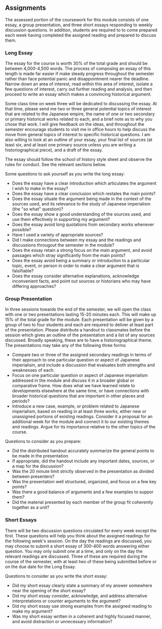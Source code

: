 ## Assignments

The assessed portion of the coursework for this module consists of one essay, a group presentation, and three short essays responding to weekly discussion questions. In addition, students are required to to come prepared each week having completed the assigned reading and prepared to discuss them.

### Long Essay

The essay for the course is worth 30% of the total grade and should be between 4,000-4,500 words. The process of composing an essay of this length is made far easier if make steady progress throughout the semester rather than face potential panic and disappointment nearer the deadline. Narrow down an area of interest, read within this area of interest, isolate a few questions of interest, carry out further reading and analysis, and then proceed to write an essay which makes a convincing historical argument. 

Some class time on week three will be dedicated to discussing the essay. At that time, please send me two or three general potential topics of interest that are related to the Japanese empire, the name of one or two secondary or primary historical works related to each, and a brief note as to why you chose that work. I will give feedback on the ideas, and throughout the semester encourage students to visit me in office hours to help discuss the move from general topics of interest to specific historical questions. I am also willing to look at an outline of your essay, your final list of sources (at least six, and at least one primary source unless you are writing a historiographical piece), and a draft of the essay.

The essay should follow the school of history style sheet and observe the rules for conduct. See the relevant sections below.

Some questions to ask yourself as you write the long essay:

* Does the essay have a clear introduction which articulates the argument I wish to make in the essay?
* Does the essay have a clear conclusion which restates the main points?
* Does the essay situate the argument being made in the context of the sources used, and its relevance to the study of Japanese imperialism (the "so what" question)? 
* Does the essay show a good understanding of the sources used, and use them effectively in supporting my argument?
* Does the essay avoid long quotations from secondary works whenever possible?
* Have I used a variety of appropriate sources?
* Did I make connections between my essay and the readings and discussions througout the semester in the module?
* Does the essay retain a strong focus on the main argument, and avoid passages which stray significantly from the main points?
* Does the essay avoid being a summary or introduction to a particular topic, event, or person in order to make a clear argument that is falsifiable?
* Does the essay consider alternative explanations, acknowledge inconvenient facts, and point out sources or historians who may have differing approaches?

### Group Presentation

In three sessions towards the end of the semester, we will open the class with one or two presentations lasting 15-20 minutes each. This will make up 15% of the total grade for the module. Each presentation will be given by a group of two to four students and each are required to deliver at least part of the presentation. Please distribute a handout to classmates before the session which gives an outline of the presentation and a list of any sources discussed. Broadly speaking, these are to have a historiographical theme. The presentations may take any of the following three forms:

* Compare two or three of the assigned secondary readings in terms of their approach to one particular question or aspect of Japanese imperialism, and include a discussion that evaluates both strengths and weaknesses of each.
* Focus on one particular question or aspect of Japanese imperialism addressed in the module and discuss it in a broader global or comparative frame. How does what we have learned relate to developments elsewhere at the same time, or have connections with broader historical questions that are important in other places and periods?
* Introduce a new case, example, or problem related to Japanese imperialism, based on reading in at least three works, either new or unassigned portions of existing readings. Consider it a proposal for an additional week for the module and connect it to our existing themes and readings. Argue for its importance relative to the other topics of the course.

Questions to consider as you prepare:

* Did the distributed handout accurately summarize the general points to be made in the presentation
* If appropriate, did the handout include any important dates, sources, or a map for the discussion?
* Was the 20 minute limit strictly observed in the presentation as divided between presenters?
* Was the presentation well structured, organized, and focus on a few key points?
* Was there a good balance of arguments and a few examples to suppor them?
* Did the material presented by each member of the group fit coherently together as a unit?

### Short Essays

There will be two discussion questions circulated for every week except the first. These questions will help you think about the assigned readings for the following week's session. On the day the readings are discussed, you may choose to submit a short essay of 300-400 words answering either question. You may only submit one at a time, and only on the day the relevant readings are discussed. Three of these are required during the course of the semester, with at least two of these being submitted before or on the due date for the Long Essay.

Questions to consider as you write the short essay:

* Did my short essay clearly state a summary of my answer somewhere near the opening of the short essay?
* Did my short essay consider, acknowledge, and address alternative interpretations or counter arguments to the argument?
* Did my short essay use strong examples from the assigned reading to make my argument?
* Was my short essay written in a coherent and highly focused manner, and avoid distraction or unnecessary information?

